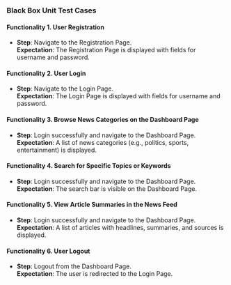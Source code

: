### Black Box Unit Test Cases  

#### Functionality 1. User Registration
- **Step**: Navigate to the Registration Page.  
  **Expectation**: The Registration Page is displayed with fields for username and password.  

#### Functionality 2. User Login
- **Step**: Navigate to the Login Page.  
  **Expectation**: The Login Page is displayed with fields for username and password.  

#### Functionality 3. Browse News Categories on the Dashboard Page
- **Step**: Login successfully and navigate to the Dashboard Page.  
  **Expectation**: A list of news categories (e.g., politics, sports, entertainment) is displayed.  

#### Functionality 4. Search for Specific Topics or Keywords
- **Step**: Login successfully and navigate to the Dashboard Page.  
  **Expectation**: The search bar is visible on the Dashboard Page.  

#### Functionality 5. View Article Summaries in the News Feed
- **Step**: Login successfully and navigate to the Dashboard Page.  
  **Expectation**: A list of articles with headlines, summaries, and sources is displayed.  

#### Functionality 6. User Logout
- **Step**: Logout from the Dashboard Page.  
  **Expectation**: The user is redirected to the Login Page.  